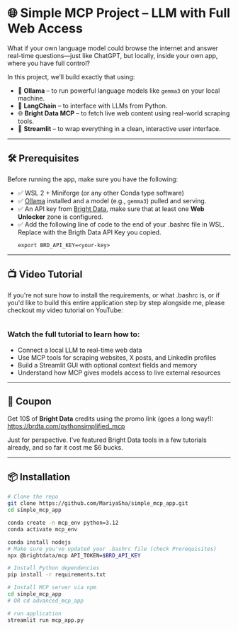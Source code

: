 # 🌐 Simple MCP Project – LLM with Full Web Access

What if your own language model could browse the internet and answer real-time questions—just like ChatGPT, but locally, inside your own app, where you have full control?

In this project, we’ll build exactly that using:

- 🧠 **Ollama** – to run powerful language models like `gemma3` on your local machine.
- 🔗 **LangChain** – to interface with LLMs from Python.
- 🌐 **Bright Data MCP** – to fetch live web content using real-world scraping tools.
- 🎨 **Streamlit** – to wrap everything in a clean, interactive user interface.

---

## 🛠️ Prerequisites

Before running the app, make sure you have the following:

- ✅ WSL 2 + Miniforge (or any other Conda type software)
- ✅ [Ollama](https://ollama.com) installed and a model (e.g., `gemma3`) pulled and serving.
- ✅ An API key from [Bright Data](https://brdta.com/pythonsimplified_mcp), make sure that at least one **Web Unlocker** zone is configured. 
- ✅ Add the following line of code to the end of your .bashrc file in WSL. Replace <your-key> with the Brigth Data API Key you copied.
    ```
    export BRD_API_KEY=<your-key>
    ```
---

## 📺 Video Tutorial

If you're not sure how to install the requirements, or what .bashrc is, or if you'd like to build this entire application step by step alongside me, please checkout my video tutorial on YouTube:

<a href="https://youtu.be/CBVVMhvvbHM"><img src=""></a>

### Watch the full tutorial to learn how to:

- Connect a local LLM to real-time web data
- Use MCP tools for scraping websites, X posts, and LinkedIn profiles
- Build a Streamlit GUI with optional context fields and memory
- Understand how MCP gives models access to live external resources

---
## 💸 Coupon
Get 10$ of **Bright Data** credits using the promo link (goes a long way!):
<br>
https://brdta.com/pythonsimplified_mcp

Just for perspective. I've featured Bright Data tools in a few tutorials already, and so far it cost me $6 bucks.

---
## 📦 Installation

```bash
# Clone the repo
git clone https://github.com/MariyaSha/simple_mcp_app.git
cd simple_mcp_app

conda create -n mcp_env python=3.12
conda activate mcp_env

conda install nodejs
# Make sure you've updated your .bashrc file (check Prerequisites)
npx @brightdata/mcp API_TOKEN=$BRD_API_KEY

# Install Python dependencies
pip install -r requirements.txt

# Install MCP server via npm
cd simple_mcp_app
# OR cd advanced_mcp_app

# run application
streamlit run mcp_app.py
```
